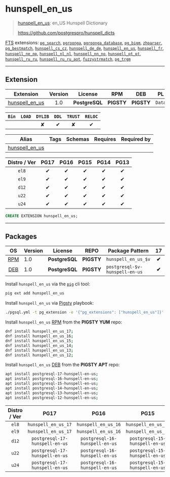 # hunspell_en_us


> [hunspell_en_us](https://github.com/postgrespro/hunspell_dicts): en_US Hunspell Dictionary
>
> https://github.com/postgrespro/hunspell_dicts





[FTS](/fts) extensions: [`pg_search`](/pg_search), [`pgroonga`](/pgroonga), [`pgroonga_database`](/pgroonga_database), [`pg_bigm`](/pg_bigm), [`zhparser`](/zhparser), [`pg_bestmatch`](/pg_bestmatch), [`hunspell_cs_cz`](/hunspell_cs_cz), [`hunspell_de_de`](/hunspell_de_de), [`hunspell_en_us`](/hunspell_en_us), [`hunspell_fr`](/hunspell_fr), [`hunspell_ne_np`](/hunspell_ne_np), [`hunspell_nl_nl`](/hunspell_nl_nl), [`hunspell_nn_no`](/hunspell_nn_no), [`hunspell_pt_pt`](/hunspell_pt_pt), [`hunspell_ru_ru`](/hunspell_ru_ru), [`hunspell_ru_ru_aot`](/hunspell_ru_ru_aot), [`fuzzystrmatch`](/fuzzystrmatch), [`pg_trgm`](/pg_trgm)


-------
## Extension


| Extension | Version | License | RPM | DEB | PL |
|-----------|:-------:|:-------:|:---:|:---:|:--:|
| [hunspell_en_us](https://github.com/postgrespro/hunspell_dicts) | 1.0 | **<span class="tcblue">PostgreSQL</span>** | **<span class="tcwarn">PIGSTY</span>** | **<span class="tcwarn">PIGSTY</span>** | `Data` |



| `Bin` | `LOAD` | `DYLIB` | `DDL` | `TRUST` | `RELOC` |
|:-----:|:------:|:-------:|:-----:|:-------:|:-------:|
|  |  | <span class="tcwarn">✘</span> | <span class="tcblue">✔</span> | <span class="tcwarn">✘</span> | <span class="tcblue">✔</span> |



| Alias | Tags | Schemas | Requires | Required by |
|-------|------|---------|----------|-------------|
| [hunspell_en_us](/hunspell_en_us) |  |  |  |  |



| Distro / Ver | PG17 | PG16 | PG15 | PG14 | PG13 |
|:------------:|:----:|:----:|:----:|:----:|:----:|
| `el8` | <span class="tcblue">✔</span> | <span class="tcblue">✔</span> | <span class="tcblue">✔</span> | <span class="tcblue">✔</span> | <span class="tcblue">✔</span> |
| `el9` | <span class="tcblue">✔</span> | <span class="tcblue">✔</span> | <span class="tcblue">✔</span> | <span class="tcblue">✔</span> | <span class="tcblue">✔</span> |
| `d12` | <span class="tcblue">✔</span> | <span class="tcblue">✔</span> | <span class="tcblue">✔</span> | <span class="tcblue">✔</span> | <span class="tcblue">✔</span> |
| `u22` | <span class="tcblue">✔</span> | <span class="tcblue">✔</span> | <span class="tcblue">✔</span> | <span class="tcblue">✔</span> | <span class="tcblue">✔</span> |
| `u24` | <span class="tcblue">✔</span> | <span class="tcblue">✔</span> | <span class="tcblue">✔</span> | <span class="tcblue">✔</span> | <span class="tcblue">✔</span> |





```sql
CREATE EXTENSION hunspell_en_us;
```

-----------


## Packages


| OS | Version | License | REPO | Package Pattern | 17 | 16 | 15 | 14 | 13 | Dependency |
|:--:|---------|:-------:|:----:|-----------------|:--:|:--:|:--:|:--:|:--:|------------|
| [RPM](/rpm) | 1.0 | **<span class="tcblue">PostgreSQL</span>** | **<span class="tcwarn">PIGSTY</span>** | `hunspell_en_us_$v` | **<span class="tcwarn">✔</span>** | **<span class="tcwarn">✔</span>** | **<span class="tcwarn">✔</span>** | **<span class="tcwarn">✔</span>** | **<span class="tcwarn">✔</span>** |  |
| [DEB](/deb) | 1.0 | **<span class="tcblue">PostgreSQL</span>** | **<span class="tcwarn">PIGSTY</span>** | `postgresql-$v-hunspell-en-us` | **<span class="tcwarn">✔</span>** | **<span class="tcwarn">✔</span>** | **<span class="tcwarn">✔</span>** | **<span class="tcwarn">✔</span>** | **<span class="tcwarn">✔</span>** |  |



Install `hunspell_en_us` via the [`pig`](https://github.com/pgsty/pig) cli tool:

```bash
pig ext add hunspell_en_us
```


Install `hunspell_en_us` via [Pigsty](https://pigsty.io/docs/pgext/usage/install/) playbook:

```bash
./pgsql.yml -t pg_extension -e '{"pg_extensions": ["hunspell_en_us"]}'
```


Install `hunspell_en_us` [RPM](/rpm) from the **<span class="tcwarn">PIGSTY</span>** **YUM** repo:

```bash
dnf install hunspell_en_us_17;
dnf install hunspell_en_us_16;
dnf install hunspell_en_us_15;
dnf install hunspell_en_us_14;
dnf install hunspell_en_us_13;
dnf install hunspell_en_us_12;
```


Install `hunspell_en_us` [DEB](/deb) from the **<span class="tcwarn">PIGSTY</span>** **APT** repo:

```bash
apt install postgresql-17-hunspell-en-us;
apt install postgresql-16-hunspell-en-us;
apt install postgresql-15-hunspell-en-us;
apt install postgresql-14-hunspell-en-us;
apt install postgresql-13-hunspell-en-us;
apt install postgresql-12-hunspell-en-us;
```




| Distro / Ver | PG17 | PG16 | PG15 | PG14 | PG13 |
|:------------:|:----:|:----:|:----:|:----:|:----:|
| `el8` | `hunspell_en_us_17` | `hunspell_en_us_16` | `hunspell_en_us_15` | `hunspell_en_us_14` | `hunspell_en_us_13` |
| `el9` | `hunspell_en_us_17` | `hunspell_en_us_16` | `hunspell_en_us_15` | `hunspell_en_us_14` | `hunspell_en_us_13` |
| `d12` | `postgresql-17-hunspell-en-us` | `postgresql-16-hunspell-en-us` | `postgresql-15-hunspell-en-us` | `postgresql-14-hunspell-en-us` | `postgresql-13-hunspell-en-us` |
| `u22` | `postgresql-17-hunspell-en-us` | `postgresql-16-hunspell-en-us` | `postgresql-15-hunspell-en-us` | `postgresql-14-hunspell-en-us` | `postgresql-13-hunspell-en-us` |
| `u24` | `postgresql-17-hunspell-en-us` | `postgresql-16-hunspell-en-us` | `postgresql-15-hunspell-en-us` | `postgresql-14-hunspell-en-us` | `postgresql-13-hunspell-en-us` |





